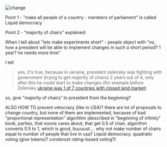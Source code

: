 <!-- рашка украла Крым не проведя голосования
просто сказала "нам кажется что они хотят быть с нами" и отвлекла внимание развязав войну в моем Донецке
все крымчане которых я знаю хотят чтобы Крым был частью Украины

вы принесли ГУЛАГ и диктатуру, хотя могли помогать всем людям в мире создать лекарство от смерти и устройство которое делает еду из воздуха
ваши дети будут ненавидеть вас

-->

![change](https://github.com/srghma/srghma.github.io/assets/7573215/10a081f1-ba0a-45c4-a4f6-e6e4358e9c01)

Point 1 - "make all people of a country - members of parliament" is called Liquid democracy 

Point 2 - "majority of chairs" explained:

When I tell about "lets make experiments short" - people object with "no, how a president will be able to implement changes in such a short period? 1 year? he needs more time"

I tell

> yes, it's true, because in ukraine, president zelensky was fighting with government (trying to get majority of chairs) 2 years out of 4, only after this he could start to make changes (for example before Zelensky [ukraine was 1 of 7 countries with closed land market](https://24tv.ua/economy/u_yakih_krayinah_diye_moratoriy_na_prodazh_zemli_infografika_n1232961))

so, give "majority of chairs" to president from the beginning?

ALSO HOW TO prevent vetocracy (like in USA)? there are lot of proposals to change country, but none of them are implemented, because of bad "proportional representation" algorithm (described in "beginning of infinity" book, parties, that noone cares about, that get 0.5 of chair, algorithm converts 0.5 to 1, which is good, buuuuut.... why not make number of chairs equal to number of people that live in usa? Liquid democracy. quadratic voting (give tokens)? condorcet rating-based voting?)



